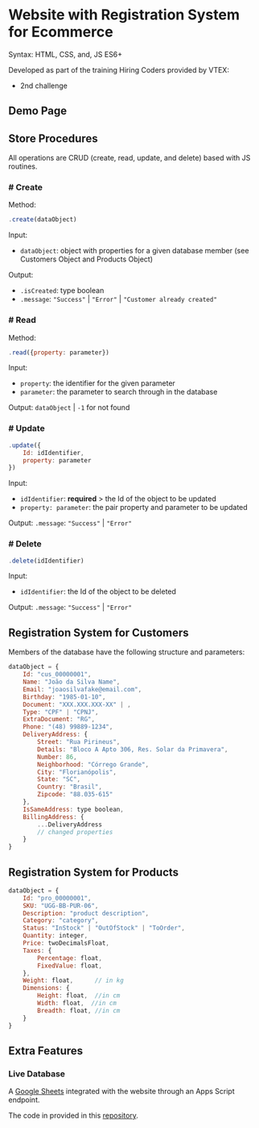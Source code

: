 # Website with Registration System for Ecommerce

Syntax: HTML, CSS, and, JS ES6+

Developed as part of the training Hiring Coders provided by VTEX:

- 2nd challenge

## Demo Page

## Store Procedures

All operations are CRUD (create, read, update, and delete) based with JS routines.

### \# Create

Method:

```javascript
.create(dataObject)
```

Input: 
- ```dataObject```: object with properties for a given database member
(see Customers Object and Products Object)

Output: 
- ```.isCreated```: type boolean
- ```.message```: ```"Success"``` | ```"Error"``` | ```"Customer already created"``` 

### \# Read

Method:

```javascript
.read({property: parameter})
```

Input: 
- ```property```: the identifier for the given parameter
- ```parameter```: the parameter to search through in the database

Output: ```dataObject``` |  ```-1``` for not found 

### \# Update

```javascript
.update({
	Id: idIdentifier,
	property: parameter
})
```

Input: 
- ```idIdentifier```: **required** > the Id of the object to be updated 
- ```property: parameter```: the pair property and parameter to be updated

Output: ```.message```: ```"Success"``` | ```"Error"```

### \# Delete

```javascript
.delete(idIdentifier)
```

Input: 
- ```idIdentifier```: the Id of the object to be deleted 

Output: ```.message```: ```"Success"``` | ```"Error"```

## Registration System for Customers

Members of the database have the following structure and parameters:

```javascript
dataObject = {
    Id: "cus_00000001",
	Name: "João da Silva Name",
	Email: "joaosilvafake@email.com",
	Birthday: "1985-01-10",
	Document: "XXX.XXX.XXX-XX" | , 
	Type: "CPF" | "CPNJ",
	ExtraDocument: "RG",
	Phone: "(48) 99889-1234",
	DeliveryAddress: {
		Street: "Rua Pirineus",
		Details: "Bloco A Apto 306, Res. Solar da Primavera",
		Number: 86,
		Neighborhood: "Córrego Grande",
		City: "Florianópolis",
		State: "SC",
		Country: "Brasil",
		Zipcode: "88.035-615"
	},
	IsSameAddress: type boolean,
	BillingAddress: {
        ...DeliveryAddress
        // changed properties
    }
}
```

## Registration System for Products

```javascript
dataObject = {
    Id: "pro_00000001",
	SKU: "UGG-BB-PUR-06",
	Description: "product description",
	Category: "category",
	Status: "InStock" | "OutOfStock" | "ToOrder",
	Quantity: integer,
	Price: twoDecimalsFloat,
	Taxes: {
        Percentage: float,
        FixedValue: float,
    },
	Weight: float,      // in kg
	Dimensions: {
		Height: float,  //in cm
		Width: float,  //in cm
		Breadth: float, //in cm
	}
}
```

## Extra Features

### Live Database

A [Google Sheets](mylink.com) integrated with the website through an Apps Script endpoint.

The code in provided in this [repository](mylink.com).